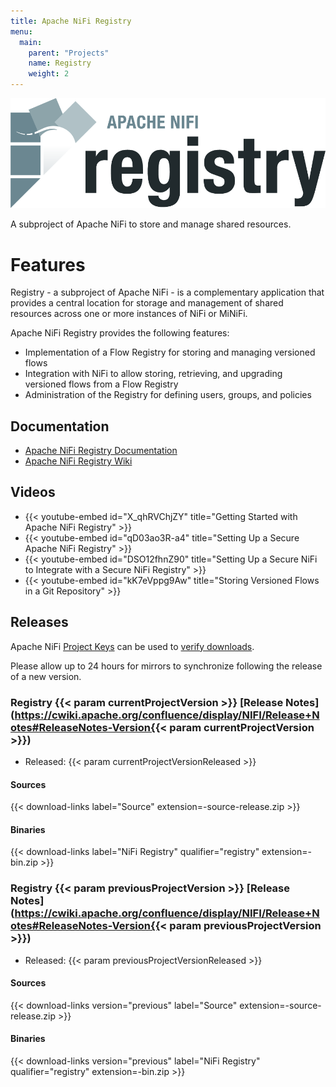 ```yaml
---
title: Apache NiFi Registry
menu:
  main:
    parent: "Projects"
    name: Registry
    weight: 2
---
```


<div class="uk-column-1-3@l">
  <img id="registry-logo" src="/images/registry-logo.png" alt="Registry logo" />
</div>

<p class="description">A subproject of Apache NiFi to store and manage shared resources.</p>

# Features

Registry - a subproject of Apache NiFi - is a complementary application that provides a central location for storage and
management of shared resources across one or more instances of NiFi or MiNiFi.
       
Apache NiFi Registry provides the following features:

- Implementation of a Flow Registry for storing and managing versioned flows
- Integration with NiFi to allow storing, retrieving, and upgrading versioned flows from a Flow Registry
- Administration of the Registry for defining users, groups, and policies

## Documentation

- [Apache NiFi Registry Documentation](docs/nifi-registry-docs/index.html)
- [Apache NiFi Registry Wiki](https://cwiki.apache.org/confluence/display/NIFIREG)

## Videos

- {{< youtube-embed id="X_qhRVChjZY" title="Getting Started with Apache NiFi Registry" >}}
- {{< youtube-embed id="qD03ao3R-a4" title="Setting Up a Secure Apache NiFi Registry" >}}
- {{< youtube-embed id="DSO12fhnZ90" title="Setting Up a Secure NiFi to Integrate with a Secure NiFi Registry" >}}
- {{< youtube-embed id="kK7eVppg9Aw" title="Storing Versioned Flows in a Git Repository" >}}

## Releases

Apache NiFi [Project Keys](https://downloads.apache.org/nifi/KEYS) can be used to
[verify downloads](https://www.apache.org/info/verification.html).

Please allow up to 24 hours for mirrors to synchronize following the release of a new version.

### Registry {{< param currentProjectVersion >}} [Release Notes](https://cwiki.apache.org/confluence/display/NIFI/Release+Notes#ReleaseNotes-Version{{< param currentProjectVersion >}})

- Released: {{< param currentProjectVersionReleased >}}

#### Sources
{{< download-links label="Source" extension=-source-release.zip >}}
#### Binaries
{{< download-links label="NiFi Registry" qualifier="registry" extension=-bin.zip >}}

### Registry {{< param previousProjectVersion >}} [Release Notes](https://cwiki.apache.org/confluence/display/NIFI/Release+Notes#ReleaseNotes-Version{{< param previousProjectVersion >}})

- Released: {{< param previousProjectVersionReleased >}}

#### Sources
{{< download-links version="previous" label="Source" extension=-source-release.zip >}}
#### Binaries
{{< download-links version="previous" label="NiFi Registry" qualifier="registry" extension=-bin.zip >}}
